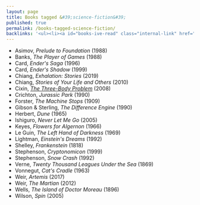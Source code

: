 ```yaml
---
layout: page
title: Books tagged &#39;science-fiction&#39;
published: true
permalink: /books-tagged-science-fiction/
backlinks: '<ul><li><a id="books-ive-read" class="internal-link" href="/books-ive-read/">Books I&#39;ve read</a></li></ul>'
---
```


* Asimov, _Prelude to Foundation_ (1988) 
* Banks, _The Player of Games_ (1988) 
* Card, _Ender's Saga_ (1996) 
* Card, _Ender's Shadow_ (1999) 
* Chiang, _Exhalation: Stories_ (2019) 
* Chiang, _Stories of Your Life and Others_ (2010) 
* Cixin, _<a id="cixin-three-body-problem" class="internal-link" href="/cixin-three-body-problem/">The Three-Body Problem</a>_ (2008) 
* Crichton, _Jurassic Park_ (1990) 
* Forster, _The Machine Stops_ (1909) 
* Gibson & Sterling, _The Difference Engine_ (1990) 
* Herbert, _Dune_ (1965) 
* Ishiguro, _Never Let Me Go_ (2005) 
* Keyes, _Flowers for Algernon_ (1966) 
* Le Guin, _The Left Hand of Darkness_ (1969) 
* Lightman, _Einstein's Dreams_ (1992) 
* Shelley, _Frankenstein_ (1818) 
* Stephenson, _Cryptonomicon_ (1999) 
* Stephenson, _Snow Crash_ (1992) 
* Verne, _Twenty Thousand Leagues Under the Sea_ (1869) 
* Vonnegut, _Cat's Cradle_ (1963) 
* Weir, _Artemis_ (2017) 
* Weir, _The Martian_ (2012) 
* Wells, _The Island of Doctor Moreau_ (1896) 
* Wilson, _Spin_ (2005) 
